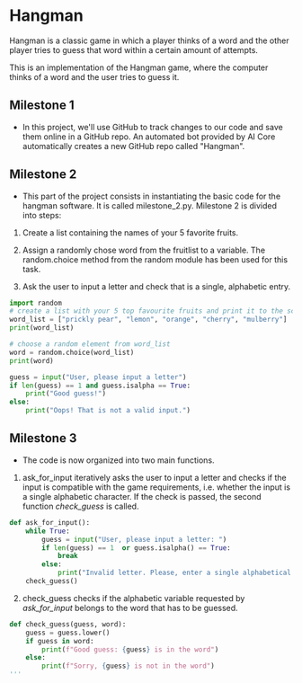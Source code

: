 # Hangman
Hangman is a classic game in which a player thinks of a word and the other player tries to guess that word within a certain amount of attempts.

This is an implementation of the Hangman game, where the computer thinks of a word and the user tries to guess it. 

## Milestone 1

- In this project, we'll use GitHub to track changes to our code and save them online in a GitHub repo.
An automated bot provided by AI Core automatically creates a new GitHub repo called "Hangman".

## Milestone 2

- This part of the project consists in instantiating the basic code for the hangman software. It is called milestone_2.py.
Milestone 2 is divided into steps:

1. Create a list containing the names of your 5 favorite fruits.

1. Assign a randomly chose word from the fruitlist to a variable. The random.choice method from the random module has been used for this task.

1. Ask the user to input a letter and check that is a single, alphabetic entry.

```python
import random
# create a list with your 5 top favourite fruits and print it to the screen
word_list = ["prickly pear", "lemon", "orange", "cherry", "mulberry"]
print(word_list)

# choose a random element from word_list
word = random.choice(word_list) 
print(word)

guess = input("User, please input a letter")
if len(guess) == 1 and guess.isalpha == True:
    print("Good guess!")
else:
    print("Oops! That is not a valid input.")
```

## Milestone 3

- The code is now organized into two main functions.

1. ask_for_input iteratively asks the user to input a letter and checks if the input is compatible with the game requirements, i.e. whether the input is a single alphabetic character. If the check is passed, the second function *check_guess* is called.

```python
def ask_for_input():
    while True:
        guess = input("User, please input a letter: ")
        if len(guess) == 1  or guess.isalpha() == True:
            break
        else:
            print("Invalid letter. Please, enter a single alphabetical character.")
    check_guess()
```
2. check_guess checks if the alphabetic variable requested by *ask_for_input* belongs to the word that has to be guessed.

```python
def check_guess(guess, word):
    guess = guess.lower()
    if guess in word:
        print(f"Good guess: {guess} is in the word")
    else:
        print(f"Sorry, {guess} is not in the word")
'''